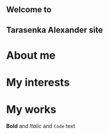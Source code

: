 ## Welcome to 
## Tarasenka Alexander site

# About me


# My interests


# My works



**Bold** and _Italic_ and `Code` text


